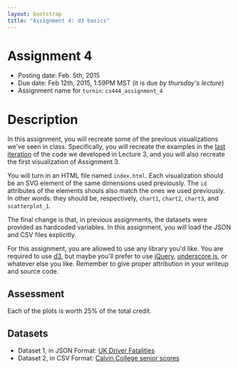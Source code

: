 ```yaml
---
layout: bootstrap
title: "Assignment 4: d3 basics"
---
```


# Assignment 4

- Posting date: Feb. 5th, 2015
- Due date: Feb 12th, 2015, 1:59PM MST (it is due *by thursday's
  lecture*)
- Assignment name for `turnin`: `cs444_assignment_4`


# Description

In this assignment, you will recreate some of the previous
visualizations we've seen in class. Specifically, you will recreate
the examples in the [last iteration](lectures/week3/iteration_8.html) of the
code we developed in Lecture 3, and you will also recreate the first
visualization of Assignment 3.

You will turn in an HTML file named `index.html`. Each visualization
should be an SVG element of the same dimensions used previously. The
`id` attributes of the elements shouls also match the ones we used
previously. In other words: they should be, respectively, `chart1`,
`chart2`, `chart3`, and `scatterplot_1`.

The final change is that, in previous assignments, the datasets were
provided as hardcoded variables. In this assignment, you will load the
JSON and CSV files explicitly.

For this assignment, you are allowed to use any library you'd
like. You are required to use [d3](http://d3js.org), but maybe you'll prefer to use
[jQuery](http://jquery.com/),
[underscore.js](http://underscorejs.org/), or whatever else you like. Remember
to give proper attribution in your writeup and source code.

## Assessment

Each of the plots is worth 25% of the total credit.

## Datasets

- Dataset 1, in JSON Format:
  [UK Driver Fatalities](assignment_4/ukDriverFatalities.json)
- Dataset 2, in CSV Format:
  [Calvin College senior scores](assignment_4/calvinCollegeSeniorScores.csv)


